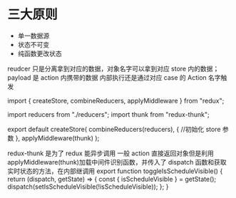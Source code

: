 # 三大原则

- 单一数据源
- 状态不可变
- 纯函数更改状态

reudcer 只是分离拿到对应的数据，对象名字可以拿到对应 store 内的数据； payload 是 action 内携带的数据
内部执行还是通过对应 case 的 Action 名字触发

import { createStore, combineReducers, applyMiddleware } from "redux";

import reducers from "./reducers";
import thunk from "redux-thunk";

export default createStore(
combineReducers(reducers),
{
//初始化 store 参数
},
applyMiddleware(thunk)
);

redux-thunk 是为了 redux 能异步调用
一般 action 直接返回对象但是利用 applyMiddleware(thunk)加载中间件识别函数，并传入了 dispatch 函数和获取实时状态的方法，在内部继调用
export function toggleIsScheduleVisible() {
return (dispatch, getState) => {
const { isScheduleVisible } = getState();
dispatch(setIsScheduleVisible(!isScheduleVisible));
};
}

